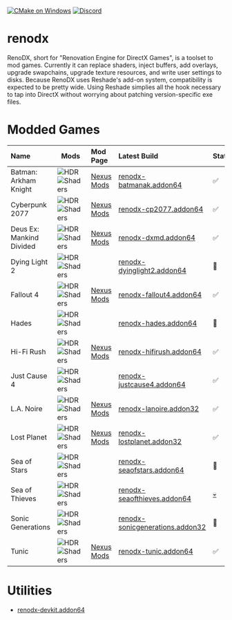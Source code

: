 [![CMake on Windows](https://github.com/clshortfuse/renodx/actions/workflows/cmake-windows.yml/badge.svg)](https://github.com/clshortfuse/renodx/actions/workflows/cmake-windows.yml) [![Discord](https://img.shields.io/discord/1161035767917850784?logo=discord&logoColor=%23fff&label=Discord&labelColor=%235865F2)](https://discord.gg/5WZXDpmbpP)


# renodx
RenoDX, short for "Renovation Engine for DirectX Games", is a toolset to mod games. Currently it can replace shaders, inject buffers, add overlays, upgrade swapchains, upgrade texture resources, and write user settings to disks. Because RenoDX uses Reshade's add-on system, compatibility is expected to be pretty wide. Using Reshade simplies all the hook necessary to tap into DirectX without worrying about patching version-specific exe files.


# Modded Games

| Name                     | Mods                                                                                                                                                                                                      | Mod Page                                                                                 | Latest Build                                                                                            | Status                                                     |
| :----------------------- | --------------------------------------------------------------------------------------------------------------------------------------------------------------------------------------------------------- | :--------------------------------------------------------------------------------------- | :------------------------------------------------------------------------------------------------------ | :--------------------------------------------------------- |
| Batman: Arkham Knight    | ![HDR](https://img.shields.io/badge/HDR-Add-blue) ![Shaders](https://img.shields.io/github/directory-file-count/clshortfuse/renodx/src%2Fgames%2Fbatmanak?type=file&extension=hlsl&label=Shaders)         | [Nexus Mods](https://www.nexusmods.com/batmanarkhamknight/mods/1509)                     | [renodx-batmanak.addon64](https://clshortfuse.github.io/renodx/renodx-batmanak.addon64)                 | :white_check_mark:                                         |
| Cyberpunk 2077           | ![HDR](https://img.shields.io/badge/HDR-Fix-green) ![Shaders](https://img.shields.io/github/directory-file-count/clshortfuse/renodx/src%2Fgames%2Fcp2077?type=file&extension=hlsl&label=Shaders)          | [Nexus Mods](https://www.nexusmods.com/cyberpunk2077/mods/13912)                         | [renodx-cp2077.addon64](https://clshortfuse.github.io/renodx/renodx-cp2077.addon64)                     | :white_check_mark:                                         |
| Deus Ex: Mankind Divided | ![HDR](https://img.shields.io/badge/HDR-Add-blue) ![Shaders](https://img.shields.io/github/directory-file-count/clshortfuse/renodx/src%2Fgames%2Ffallout4?type=file&extension=hlsl&label=Shaders)         | [Nexus Mods](https://www.nexusmods.com/deusexmankinddivided/mods/28)                     | [renodx-dxmd.addon64](https://clshortfuse.github.io/renodx/renodx-dxmd.addon64)                         | :white_check_mark:                                         |
| Dying Light 2            | ![HDR](https://img.shields.io/badge/HDR-Add-blue) ![Shaders](https://img.shields.io/github/directory-file-count/clshortfuse/renodx/src%2Fgames%2Fdyinglight2?type=file&extension=hlsl&label=Shaders)      |                                                                                          | [renodx-dyinglight2.addon64](https://clshortfuse.github.io/renodx/renodx-dyinglight2.addon64)           | :construction:                                             |
| Fallout 4                | ![HDR](https://img.shields.io/badge/HDR-Add-blue) ![Shaders](https://img.shields.io/github/directory-file-count/clshortfuse/renodx/src%2Fgames%2Fdxmd?type=file&extension=hlsl&label=Shaders)             | [Nexus Mods](https://www.nexusmods.com/fallout4/mods/81123)                              | [renodx-fallout4.addon64](https://clshortfuse.github.io/renodx/renodx-fallout4.addon64)                 | :white_check_mark:                                         |
| Hades                    | ![HDR](https://img.shields.io/badge/HDR-Add-blue) ![Shaders](https://img.shields.io/github/directory-file-count/clshortfuse/renodx/src%2Fgames%2Fhades?type=file&extension=hlsl&label=Shaders)            |                                                                                          | [renodx-hades.addon64](https://clshortfuse.github.io/renodx/renodx-hades.addon64)                       | :construction:                                             |
| Hi-Fi Rush               | ![HDR](https://img.shields.io/badge/HDR-Add-blue) ![Shaders](https://img.shields.io/github/directory-file-count/clshortfuse/renodx/src%2Fgames%2Fhifirush?type=file&extension=hlsl&label=Shaders)         | [Nexus Mods](https://www.nexusmods.com/hifirush/mods/24)                                 | [renodx-hifirush.addon64](https://clshortfuse.github.io/renodx/renodx-hifirush.addon64)                 | :white_check_mark:                                         |
| Just Cause 4             | ![HDR](https://img.shields.io/badge/HDR-Add-blue) ![Shaders](https://img.shields.io/github/directory-file-count/clshortfuse/renodx/src%2Fgames%2Fjustcause4?type=file&extension=hlsl&label=Shaders)       |                                                                                          | [renodx-justcause4.addon64](https://clshortfuse.github.io/renodx/renodx-justcause4.addon64)             | :white_check_mark:                                         |
| L.A. Noire               | ![HDR](https://img.shields.io/badge/HDR-Add-blue) ![Shaders](https://img.shields.io/github/directory-file-count/clshortfuse/renodx/src%2Fgames%2Flanoire?type=file&extension=hlsl&label=Shaders)          | [Nexus Mods](https://www.nexusmods.com/lanoire/mods/6)                                   | [renodx-lanoire.addon32](https://clshortfuse.github.io/renodx/renodx-lanoire.addon32)                   | :white_check_mark:                                         |
| Lost Planet              | ![HDR](https://img.shields.io/badge/HDR-Add-blue) ![Shaders](https://img.shields.io/github/directory-file-count/clshortfuse/renodx/src%2Fgames%2Flanoire?type=file&extension=hlsl&label=Shaders)          | [Nexus Mods](https://www.nexusmods.com/lostplanetextremeconditioncoloniesedition/mods/2) | [renodx-lostplanet.addon32](https://clshortfuse.github.io/renodx/renodx-lostplanet.addon32)             | :white_check_mark:                                         |
| Sea of Stars             | ![HDR](https://img.shields.io/badge/HDR-Add-blue) ![Shaders](https://img.shields.io/github/directory-file-count/clshortfuse/renodx/src%2Fgames%2Fseaofstars?type=file&extension=hlsl&label=Shaders)       |                                                                                          | [renodx-seaofstars.addon64](https://clshortfuse.github.io/renodx/renodx-seaofstars.addon64)             | :construction:                                             |
| Sea of Thieves           | ![HDR](https://img.shields.io/badge/HDR-Fix-green) ![Shaders](https://img.shields.io/github/directory-file-count/clshortfuse/renodx/src%2Fgames%2Fseaofthieves?type=file&extension=hlsl&label=Shaders)    |                                                                                          | [renodx-seaofthieves.addon64](https://clshortfuse.github.io/renodx/renodx-seaofthieves.addon64)         | [:skull:](# "No longer supported because Easy Anti-Cheat") |
| Sonic Generations        | ![HDR](https://img.shields.io/badge/HDR-Add-blue) ![Shaders](https://img.shields.io/github/directory-file-count/clshortfuse/renodx/src%2Fgames%2Fsonicgenerations?type=file&extension=hlsl&label=Shaders) |                                                                                          | [renodx-sonicgenerations.addon32](https://clshortfuse.github.io/renodx/renodx-sonicgenerations.addon32) | :construction:                                             |
| Tunic                    | ![HDR](https://img.shields.io/badge/HDR-Add-blue) ![Shaders](https://img.shields.io/github/directory-file-count/clshortfuse/renodx/src%2Fgames%2Ftunic?type=file&extension=hlsl&label=Shaders)            | [Nexus Mods](https://www.nexusmods.com/tunic/mods/8)                                     | [renodx-tunic.addon64](https://clshortfuse.github.io/renodx/renodx-tunic.addon64)                       | :white_check_mark:                                         |

# Utilities

* [renodx-devkit.addon64](https://clshortfuse.github.io/renodx/renodx-devkit.addon64)

